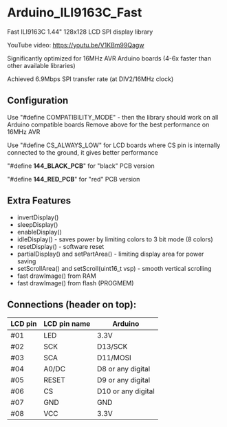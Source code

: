# Arduino_ILI9163C_Fast
Fast ILI9163C 1.44" 128x128 LCD SPI display library

YouTube video:
https://youtu.be/V1KBm99Qagw

Significantly optimized for 16MHz AVR Arduino boards (4-6x faster than other available libraries)

Achieved 6.9Mbps SPI transfer rate (at DIV2/16MHz clock)

## Configuration

Use "#define COMPATIBILITY_MODE" - then the library should work on all Arduino compatible boards
Remove above for the best performance on 16MHz AVR

Use "#define CS_ALWAYS_LOW" for LCD boards where CS pin is internally connected to the ground, it gives better performance

"#define __144_BLACK_PCB__"  for "black" PCB version

"#define __144_RED_PCB__" for "red" PCB version

## Extra Features
- invertDisplay()
- sleepDisplay()
- enableDisplay()
- idleDisplay() - saves power by limiting colors to 3 bit mode (8 colors)
- resetDisplay() - software reset
- partialDisplay() and setPartArea() - limiting display area for power saving
- setScrollArea() and setScroll(uint16_t vsp) - smooth vertical scrolling
- fast drawImage() from RAM
- fast drawImage() from flash (PROGMEM)

## Connections (header on top):

|LCD pin|LCD pin name|Arduino|
|--|--|--|
 |#01| LED| 3.3V|
 |#02| SCK |D13/SCK|
 |#03| SCA |D11/MOSI|
 |#04| A0/DC|D8 or any digital
 |#05| RESET|D9 or any digital|
 |#06| CS|D10 or any digital|
 |#07| GND | GND|
 |#08| VCC | 3.3V|
